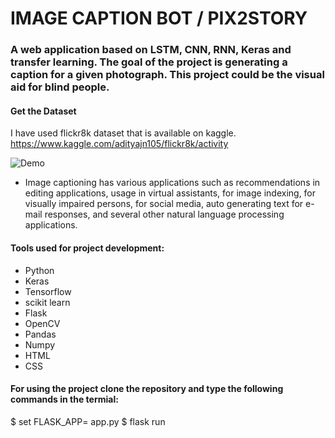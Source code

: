 # IMAGE CAPTION BOT / PIX2STORY

### A web application based on LSTM, CNN, RNN, Keras and transfer learning. The goal of the project is generating a caption for a given photograph. This project could be the visual aid for blind people.

#### Get the Dataset
I have used flickr8k dataset that is available on kaggle. 
https://www.kaggle.com/adityajn105/flickr8k/activity

![Demo](https://user-images.githubusercontent.com/56245613/100550109-a71ecd00-329d-11eb-98d9-e84fe43d81b4.png)


- Image captioning has various applications such as recommendations in editing applications, usage in virtual assistants, for image indexing, for visually impaired persons, for social media, auto generating text for e-mail responses, and several other natural language processing applications.

#### Tools used for project development:
  - Python 
  - Keras
  - Tensorflow
  - scikit learn
  - Flask
  - OpenCV
  - Pandas
  - Numpy
  - HTML
  - CSS
  
#### For using the project clone the repository and type the following commands in the termial:
  $ set FLASK_APP= app.py
  $ flask run
